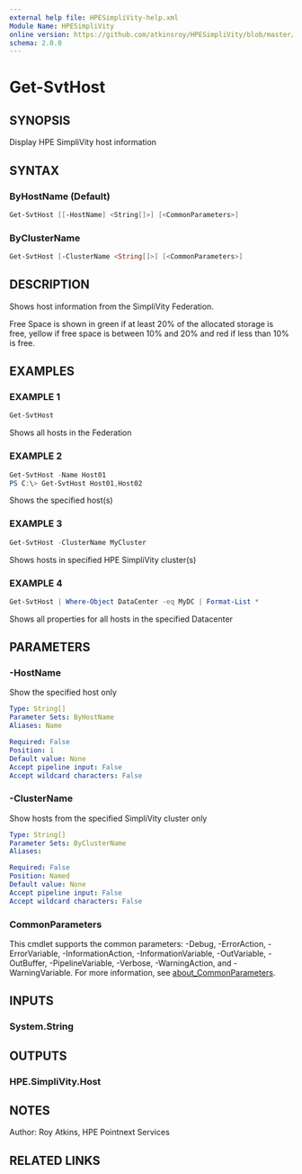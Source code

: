 ```yaml
---
external help file: HPESimpliVity-help.xml
Module Name: HPESimpliVity
online version: https://github.com/atkinsroy/HPESimpliVity/blob/master/docs/Get-SvtDatastoreComputeNode.md
schema: 2.0.0
---
```


# Get-SvtHost

## SYNOPSIS

Display HPE SimpliVity host information

## SYNTAX

### ByHostName (Default)

```PowerShell
Get-SvtHost [[-HostName] <String[]>] [<CommonParameters>]
```

### ByClusterName

```PowerShell
Get-SvtHost [-ClusterName <String[]>] [<CommonParameters>]
```

## DESCRIPTION

Shows host information from the SimpliVity Federation.

Free Space is shown in green if at least 20% of the allocated storage is free, yellow if free space is between 10% and 20% and red if less than 10% is free.

## EXAMPLES

### EXAMPLE 1

```PowerShell
Get-SvtHost
```

Shows all hosts in the Federation

### EXAMPLE 2

```PowerShell
Get-SvtHost -Name Host01
PS C:\> Get-SvtHost Host01,Host02
```

Shows the specified host(s)

### EXAMPLE 3

```PowerShell
Get-SvtHost -ClusterName MyCluster
```

Shows hosts in specified HPE SimpliVity cluster(s)

### EXAMPLE 4

```PowerShell
Get-SvtHost | Where-Object DataCenter -eq MyDC | Format-List *
```

Shows all properties for all hosts in the specified Datacenter

## PARAMETERS

### -HostName

Show the specified host only

```yaml
Type: String[]
Parameter Sets: ByHostName
Aliases: Name

Required: False
Position: 1
Default value: None
Accept pipeline input: False
Accept wildcard characters: False
```

### -ClusterName

Show hosts from the specified SimpliVity cluster only

```yaml
Type: String[]
Parameter Sets: ByClusterName
Aliases:

Required: False
Position: Named
Default value: None
Accept pipeline input: False
Accept wildcard characters: False
```

### CommonParameters

This cmdlet supports the common parameters: -Debug, -ErrorAction, -ErrorVariable, -InformationAction, -InformationVariable, -OutVariable, -OutBuffer, -PipelineVariable, -Verbose, -WarningAction, and -WarningVariable. For more information, see [about_CommonParameters](http://go.microsoft.com/fwlink/?LinkID=113216).

## INPUTS

### System.String

## OUTPUTS

### HPE.SimpliVity.Host

## NOTES

Author: Roy Atkins, HPE Pointnext Services

## RELATED LINKS
